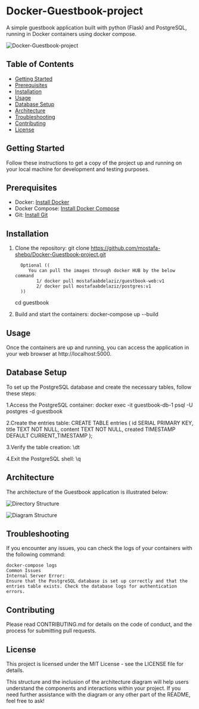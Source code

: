# Docker-Guestbook-project
A simple guestbook application built with python (Flask) and PostgreSQL, running in Docker containers using docker compose.



![Docker-Guestbook-project](https://github.com/user-attachments/assets/f4ce2898-7543-4b37-b6e0-0cc29dbf0108)



## Table of Contents

- [Getting Started](#getting-started)
- [Prerequisites](#prerequisites)
- [Installation](#installation)
- [Usage](#usage)
- [Database Setup](#database-setup)
- [Architecture](#architecture)
- [Troubleshooting](#troubleshooting)
- [Contributing](#contributing)
- [License](#license)

## Getting Started

Follow these instructions to get a copy of the project up and running on your local machine for development and testing purposes.

## Prerequisites

- Docker: [Install Docker](https://docs.docker.com/get-docker/)
- Docker Compose: [Install Docker Compose](https://docs.docker.com/compose/install/)
- Git: [Install Git](https://git-scm.com/book/en/v2/Getting-Started-Installing-Git)

## Installation

1. Clone the repository:
   git clone https://github.com/mostafa-shebo/Docker-Guestbook-project.git

         Optional ((
            You can pull the images through docker HUB by the below command
               1/ docker pull mostafaabdelaziz/guestbook-web:v1
               2/ docker pull mostafaabdelaziz/postgres:v1
         ))
   
   cd guestbook


3. Build and start the containers:
  docker-compose up --build

## Usage
Once the containers are up and running, you can access the application in your web browser at http://localhost:5000.

## Database Setup
To set up the PostgreSQL database and create the necessary tables, follow these steps:

1.Access the PostgreSQL container:
  docker exec -it guestbook-db-1 psql -U postgres -d guestbook

2.Create the entries table:
  CREATE TABLE entries (
      id SERIAL PRIMARY KEY,
      title TEXT NOT NULL,
      content TEXT NOT NULL,
      created TIMESTAMP DEFAULT CURRENT_TIMESTAMP
  );

3.Verify the table creation:
  \dt

4.Exit the PostgreSQL shell:
\q

## Architecture
The architecture of the Guestbook application is illustrated below:



![Directory Structure](https://github.com/user-attachments/assets/3d889a7f-38f4-4bdf-b81d-51317881b202)



![Diagram Structure](https://github.com/user-attachments/assets/4d96a8bf-6555-4473-9d5d-93f87aa03076)



## Troubleshooting
If you encounter any issues, you can check the logs of your containers with the following command:

    docker-compose logs
    Common Issues
    Internal Server Error:
    Ensure that the PostgreSQL database is set up correctly and that the entries table exists. Check the database logs for authentication errors.
      
## Contributing
Please read CONTRIBUTING.md for details on the code of conduct, and the process for submitting pull requests.

## License
This project is licensed under the MIT License - see the LICENSE file for details.

This structure and the inclusion of the architecture diagram will help users understand the components and interactions within your project. If you need further assistance with the diagram or any other part of the README, feel free to ask!
